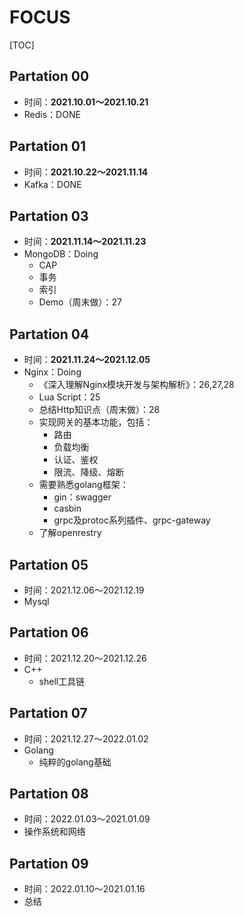 # FOCUS

[TOC]

## Partation 00

- 时间：**2021.10.01～2021.10.21**
- Redis：DONE

## Partation 01

- 时间：**2021.10.22～2021.11.14**
- Kafka：DONE

## Partation 03

- 时间：**2021.11.14～2021.11.23**
- MongoDB：Doing
  - CAP
  - 事务
  - 索引
  - Demo（周末做）：27

## Partation 04

- 时间：**2021.11.24～2021.12.05**
- Nginx：Doing
  - 《深入理解Nginx模块开发与架构解析》：26,27,28
  - Lua Script：25
  - 总结Http知识点（周末做）：28
  - 实现网关的基本功能，包括：
    - 路由
    - 负载均衡
    - 认证、鉴权
    - 限流、降级、熔断
  - 需要熟悉golang框架：
    - gin：swagger
    - casbin
    - grpc及protoc系列插件、grpc-gateway
  - 了解openrestry

## Partation 05

- 时间：2021.12.06～2021.12.19
- Mysql

## Partation 06

- 时间：2021.12.20～2021.12.26
- C++
  - shell工具链

## Partation 07

- 时间：2021.12.27～2022.01.02
- Golang
  - 纯粹的golang基础

## Partation 08

- 时间：2022.01.03～2021.01.09
- 操作系统和网络

## Partation 09

- 时间：2022.01.10～2021.01.16
- 总结

